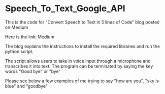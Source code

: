 # Speech_To_Text_Google_API

This is the code for "Convert Speech to Text in 5 lines of Code" blog posted on Medium 

Here is the link: Medium 

The blog explains the instructions to install the required libraries and run the python script. 

The script allows users to take in voice input through a microphone and transcribes it into text. The program can be terminated by saying the key words "Good bye" or "bye" 

Please see below a few examples of me trying to say "how are you", "sky is blue" and "goodbye"



